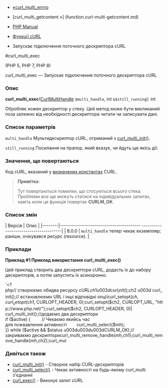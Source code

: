 - [«curl_multi_errno](function.curl-multi-errno.md)
- [curl_multi_getcontent »] (function.curl-multi-getcontent.md)

- [PHP Manual](index.md)
- [Функції cURL](ref.curl.md)
- Запускає підключення поточного дескриптора cURL

#curl_multi_exec

(PHP 5, PHP 7, PHP 8)

curl_multi_exec — Запускає підключення поточного дескриптора cURL

### Опис

**curl_multi_exec**([CurlMultiHandle](class.curlmultihandle.md)
`$multi_handle`, int `&$still_running`): int

Обробляє кожен дескриптор у стеку. Цей метод може бути викликаний поза
залежно від необхідності дескриптора читати чи записувати дані.

### Список параметрів

`multi_handle`
Мультидескриптор cURL, отриманий з
[curl_multi_init()](function.curl-multi-init.md).

`still_running`
Посилання на прапор, який вказує, чи йдуть ще якісь дії.

### Значення, що повертаються

Код cURL, вказаний у [визначених константах](curl.constants.md)
CURL.

> **Примітка**:
>
> Тут повертаються помилки, що стосуються всього стека. Проблеми
> все ще можуть статися на індивідуальних запитах, навіть коли ця
> функція повертає **CURLM_OK**.

### Список змін

| Версія | Опис |
|--------|---------------------------------------- --------------------------------------|
| 8.0.0 | `multi_handle` тепер чекає екземпляр; раніше, очікувався ресурс (resource). |

### Приклади

**Приклад #1 Приклад використання **curl_multi_exec()****

Цей приклад створить два дескриптори cURL, додасть їх до набору
дескрипторів, а потім запустить їх асинхронно.

`<?php// створюємо обидва ресурсу cURL$ch1 u003d curl_init();$ch2 u003d curl_init();// встановлюємо URL і інші відповідні опціїcurl_setopt($ch, curl_setopt($ch1, CURLOPT_HEADER, 0);curl_setopt($ch2, CURLOPT_URL, "http://www.php.net/");curl_setopt($ch2, CURLOPT_HEADER, 0)| curl_multi_init();//додаємо два дескриптори if ($active) {         // Чекаємо якийсь час для пожвавлення активності        curl_multi_select($mh); }} while ($active && $status u003du003du003dCURLM_OK);//закриваємо дескрипториcurl_multi_remove_handle($mh, $ch1);curl_multi_remove_handle($mh, $ch2);curl_mul

### Дивіться також

- [curl_multi_init()](function.curl-multi-init.md) - Створює набір
CURL-дескрипторів
- [curl_multi_select()](function.curl-multi-select.md) - Чекає
активності на будь-якому curl_multi з'єднанні
- [curl_exec()](function.curl-exec.md) - Виконує запит cURL

